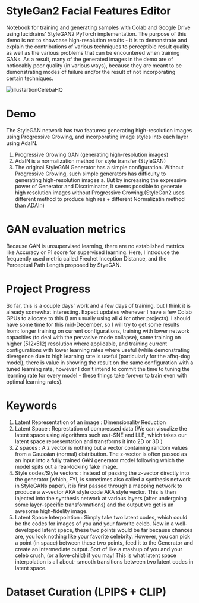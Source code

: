 # StyleGan2 Facial Features Editor
Notebook for training and generating samples with Colab and Google Drive using lucidrains' StyleGAN2 PyTorch implementation. The purpose of this demo is not to showcase high-resolution results - it is to demonstrate and explain the contributions of various techniques to perceptible result quality as well as the various problems that can be encountered when training GANs. As a result, many of the generated images in the demo are of noticeably poor quality (in various ways), because they are meant to be demonstrating modes of failure and/or the result of not incorporating certain techniques.

![illustartionCelebaHQ](https://user-images.githubusercontent.com/13198518/154096196-19525e20-fb5e-44e8-90a8-ab98aae6539e.jpeg)


# Demo
The StyleGAN network has two features: generating high-resolution images using Progressive Growing, and incorporating image styles into each layer using AdaIN.
1. Progressive Growing GAN (generating high-resolution images)
2. AdaIN is a normalization method for style transfer  (StyleGAN)
3. The original StyleGAN Generator has a simple configuration. Without Progressive Growing, such simple generators has difficulty to generating high-resolution images a. But by increasing the expressive power of Generator and Discriminator, It seems possible to generate high resolution images without Progressive Growing.(StyleGan2 uses different method to produce high res + different Normalizatin method than ADAIn)


# GAN evaluation metrics
Because GAN is unsupervised learning, there are no established metrics like Accuracy or F1 score for supervised learning. Here, I introduce the frequently used metric called Frechet Inception Distance, and the Perceptual Path Length proposed by StyeGAN.

# Project Progress
So far, this is a couple days' work and a few days of training, but I think it is already somewhat interesting. Expect updates whenever I have a few Colab GPUs to allocate to this (I am usually using all 4 for other projects). I should have some time for this mid-December, so I will try to get some results from: longer training on current configurations, training with lower network capacities (to deal with the pervasive mode collapse), some training on higher (512x512) resolution where applicable, and training current configurations with lower learning rates where useful (while demonstrating divergence due to high learning rate is useful (particularly for the afhq-dog model), there is value in showing the result on the same configuration with a tuned learning rate, however I don't intend to commit the time to tuning the learning rate for every model - these things take forever to train even with optimal learning rates).

# Keywords
1. Latent Representation of an image : Dimensionality Reduction
2. Latent Space : Represtation of compressed data (We can visualize the latent space using algorithms such as t-SNE and LLE, which takes our latent space representation and transforms it into 2D or 3D )
3. Z spaces : A z vector is nothing but a vector containing random values from a Gaussian (normal) distribution. The z-vector is often passed as an input into a fully trained GAN generator model following which the model spits out a real-looking fake image.
4. Style codes/Style vectors : instead of passing the z-vector directly into the generator (which, FYI, is sometimes also called a synthesis network in StyleGANs paper), it is first passed through a mapping network to produce a w-vector AKA style code AKA style vector. This is then injected into the synthesis network at various layers (after undergoing some layer-specific transformations) and the output we get is an awesome high-fidelity image.
5. Latent Space Interpolation : Simply take two latent codes, which could be the codes for images of you and your favorite celeb. Now in a well-developed latent space, these two points would be far because chances are, you look nothing like your favorite celebrity. However, you can pick a point (in space) between these two points, feed it to the Generator and create an intermediate output. Sort of like a mashup of you and your celeb crush, (or a love-child) if you may! This is what latent space interpolation is all about- smooth transitions between two latent codes in latent space.
# Dataset Curation (LPIPS + CLIP)



